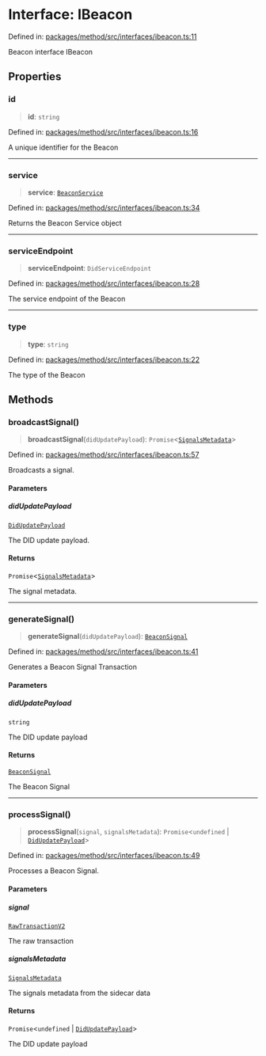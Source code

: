 # Interface: IBeacon

Defined in: [packages/method/src/interfaces/ibeacon.ts:11](https://github.com/dcdpr/did-btcr2-js/blob/c82bc5c69016e1146a0c52c6e6b21621f5abd6d4/packages/method/src/interfaces/ibeacon.ts#L11)

Beacon interface
 IBeacon

## Properties

### id

> **id**: `string`

Defined in: [packages/method/src/interfaces/ibeacon.ts:16](https://github.com/dcdpr/did-btcr2-js/blob/c82bc5c69016e1146a0c52c6e6b21621f5abd6d4/packages/method/src/interfaces/ibeacon.ts#L16)

A unique identifier for the Beacon

***

### service

> **service**: [`BeaconService`](BeaconService.md)

Defined in: [packages/method/src/interfaces/ibeacon.ts:34](https://github.com/dcdpr/did-btcr2-js/blob/c82bc5c69016e1146a0c52c6e6b21621f5abd6d4/packages/method/src/interfaces/ibeacon.ts#L34)

Returns the Beacon Service object

***

### serviceEndpoint

> **serviceEndpoint**: `DidServiceEndpoint`

Defined in: [packages/method/src/interfaces/ibeacon.ts:28](https://github.com/dcdpr/did-btcr2-js/blob/c82bc5c69016e1146a0c52c6e6b21621f5abd6d4/packages/method/src/interfaces/ibeacon.ts#L28)

The service endpoint of the Beacon

***

### type

> **type**: `string`

Defined in: [packages/method/src/interfaces/ibeacon.ts:22](https://github.com/dcdpr/did-btcr2-js/blob/c82bc5c69016e1146a0c52c6e6b21621f5abd6d4/packages/method/src/interfaces/ibeacon.ts#L22)

The type of the Beacon

## Methods

### broadcastSignal()

> **broadcastSignal**(`didUpdatePayload`): `Promise`&lt;[`SignalsMetadata`](../type-aliases/SignalsMetadata.md)&gt;

Defined in: [packages/method/src/interfaces/ibeacon.ts:57](https://github.com/dcdpr/did-btcr2-js/blob/c82bc5c69016e1146a0c52c6e6b21621f5abd6d4/packages/method/src/interfaces/ibeacon.ts#L57)

Broadcasts a signal.

#### Parameters

##### didUpdatePayload

[`DidUpdatePayload`](../../common/interfaces/DidUpdatePayload.md)

The DID update payload.

#### Returns

`Promise`&lt;[`SignalsMetadata`](../type-aliases/SignalsMetadata.md)&gt;

The signal metadata.

***

### generateSignal()

> **generateSignal**(`didUpdatePayload`): [`BeaconSignal`](BeaconSignal.md)

Defined in: [packages/method/src/interfaces/ibeacon.ts:41](https://github.com/dcdpr/did-btcr2-js/blob/c82bc5c69016e1146a0c52c6e6b21621f5abd6d4/packages/method/src/interfaces/ibeacon.ts#L41)

Generates a Beacon Signal Transaction

#### Parameters

##### didUpdatePayload

`string`

The DID update payload

#### Returns

[`BeaconSignal`](BeaconSignal.md)

The Beacon Signal

***

### processSignal()

> **processSignal**(`signal`, `signalsMetadata`): `Promise`&lt;`undefined` \| [`DidUpdatePayload`](../../common/interfaces/DidUpdatePayload.md)&gt;

Defined in: [packages/method/src/interfaces/ibeacon.ts:49](https://github.com/dcdpr/did-btcr2-js/blob/c82bc5c69016e1146a0c52c6e6b21621f5abd6d4/packages/method/src/interfaces/ibeacon.ts#L49)

Processes a Beacon Signal.

#### Parameters

##### signal

[`RawTransactionV2`](../../bitcoin/index.browser/interfaces/RawTransactionV2.md)

The raw transaction

##### signalsMetadata

[`SignalsMetadata`](../type-aliases/SignalsMetadata.md)

The signals metadata from the sidecar data

#### Returns

`Promise`&lt;`undefined` \| [`DidUpdatePayload`](../../common/interfaces/DidUpdatePayload.md)&gt;

The DID update payload
